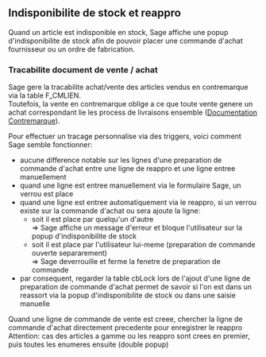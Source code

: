 ## Indisponibilite de stock et reappro
Quand un article est indisponible en stock, Sage affiche une popup d'indisponibilite de stock afin de pouvoir placer une commande d'achat fournisseur ou un ordre de fabrication.

### Tracabilite document de vente / achat
Sage gere la tracabilite achat/vente des articles vendus en contremarque via la table F_CMLIEN.<br>
Toutefois, la vente en contremarque oblige a ce que toute vente genere un achat correspondant lie les process de livraisons ensemble ([Documentation Contremarque](https://sage100.online-help.sage.fr/100cv2/wp-static-content/static-pages/fr_FR/gescom100/Menu_Traitement/Introduction_%C3%A0_la_fonction_Contremarque.htm)).

Pour effectuer un tracage personnalise via des triggers, voici comment Sage semble fonctionner:
- aucune difference notable sur les lignes d'une preparation de commande d'achat entre une ligne de reappro et une ligne entree manuellement
- quand une ligne est entree manuellement via le formulaire Sage, un verrou est place
- quand une ligne est entree automatiquement via le reappro, si un verrou existe sur la commande d'achat ou sera ajoute la ligne:
  - soit il est place par quelqu'un d'autre <br>
  => Sage affiche un message d'erreur et bloque l'utilisateur sur la popup d'indisponibilite de stock
  - soit il est place par l'utilisateur lui-meme (preparation de commande ouverte separarement)<br>
  => Sage deverrouille et ferme la fenetre de preparation de commande
- par consequent, regarder la table cbLock lors de l'ajout d'une ligne de preparation de commande d'achat permet de savoir si l'on est dans un reassort via la popup d'indisponibilite de stock ou dans une saisie manuelle

Quand une ligne de commande de vente est creee, chercher la ligne de commande d'achat directement precedente pour enregistrer le reappro
Attention: cas des articles a gamme ou les reappro sont crees en premier, puis toutes les enumeres ensuite (double popup)
